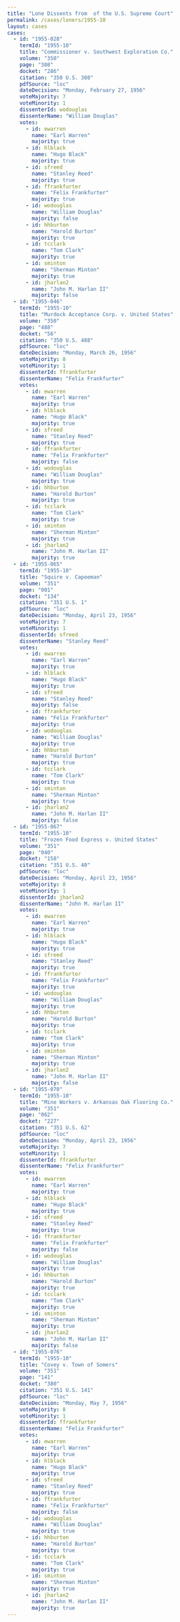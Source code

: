 ```yaml
---
title: "Lone Dissents from  of the U.S. Supreme Court"
permalink: /cases/loners/1955-10
layout: cases
cases:
  - id: "1955-028"
    termId: "1955-10"
    title: "Commissioner v. Southwest Exploration Co."
    volume: "350"
    page: "308"
    docket: "286"
    citation: "350 U.S. 308"
    pdfSource: "loc"
    dateDecision: "Monday, February 27, 1956"
    voteMajority: 7
    voteMinority: 1
    dissenterId: wodouglas
    dissenterName: "William Douglas"
    votes:
      - id: ewarren
        name: "Earl Warren"
        majority: true
      - id: hlblack
        name: "Hugo Black"
        majority: true
      - id: sfreed
        name: "Stanley Reed"
        majority: true
      - id: ffrankfurter
        name: "Felix Frankfurter"
        majority: true
      - id: wodouglas
        name: "William Douglas"
        majority: false
      - id: hhburton
        name: "Harold Burton"
        majority: true
      - id: tcclark
        name: "Tom Clark"
        majority: true
      - id: sminton
        name: "Sherman Minton"
        majority: true
      - id: jharlan2
        name: "John M. Harlan II"
        majority: false
  - id: "1955-046"
    termId: "1955-10"
    title: "Murdock Acceptance Corp. v. United States"
    volume: "350"
    page: "488"
    docket: "56"
    citation: "350 U.S. 488"
    pdfSource: "loc"
    dateDecision: "Monday, March 26, 1956"
    voteMajority: 8
    voteMinority: 1
    dissenterId: ffrankfurter
    dissenterName: "Felix Frankfurter"
    votes:
      - id: ewarren
        name: "Earl Warren"
        majority: true
      - id: hlblack
        name: "Hugo Black"
        majority: true
      - id: sfreed
        name: "Stanley Reed"
        majority: true
      - id: ffrankfurter
        name: "Felix Frankfurter"
        majority: false
      - id: wodouglas
        name: "William Douglas"
        majority: true
      - id: hhburton
        name: "Harold Burton"
        majority: true
      - id: tcclark
        name: "Tom Clark"
        majority: true
      - id: sminton
        name: "Sherman Minton"
        majority: true
      - id: jharlan2
        name: "John M. Harlan II"
        majority: true
  - id: "1955-065"
    termId: "1955-10"
    title: "Squire v. Capoeman"
    volume: "351"
    page: "001"
    docket: "134"
    citation: "351 U.S. 1"
    pdfSource: "loc"
    dateDecision: "Monday, April 23, 1956"
    voteMajority: 7
    voteMinority: 1
    dissenterId: sfreed
    dissenterName: "Stanley Reed"
    votes:
      - id: ewarren
        name: "Earl Warren"
        majority: true
      - id: hlblack
        name: "Hugo Black"
        majority: true
      - id: sfreed
        name: "Stanley Reed"
        majority: false
      - id: ffrankfurter
        name: "Felix Frankfurter"
        majority: true
      - id: wodouglas
        name: "William Douglas"
        majority: true
      - id: hhburton
        name: "Harold Burton"
        majority: true
      - id: tcclark
        name: "Tom Clark"
        majority: true
      - id: sminton
        name: "Sherman Minton"
        majority: true
      - id: jharlan2
        name: "John M. Harlan II"
        majority: false
  - id: "1955-067"
    termId: "1955-10"
    title: "Frozen Food Express v. United States"
    volume: "351"
    page: "040"
    docket: "158"
    citation: "351 U.S. 40"
    pdfSource: "loc"
    dateDecision: "Monday, April 23, 1956"
    voteMajority: 8
    voteMinority: 1
    dissenterId: jharlan2
    dissenterName: "John M. Harlan II"
    votes:
      - id: ewarren
        name: "Earl Warren"
        majority: true
      - id: hlblack
        name: "Hugo Black"
        majority: true
      - id: sfreed
        name: "Stanley Reed"
        majority: true
      - id: ffrankfurter
        name: "Felix Frankfurter"
        majority: true
      - id: wodouglas
        name: "William Douglas"
        majority: true
      - id: hhburton
        name: "Harold Burton"
        majority: true
      - id: tcclark
        name: "Tom Clark"
        majority: true
      - id: sminton
        name: "Sherman Minton"
        majority: true
      - id: jharlan2
        name: "John M. Harlan II"
        majority: false
  - id: "1955-070"
    termId: "1955-10"
    title: "Mine Workers v. Arkansas Oak Flooring Co."
    volume: "351"
    page: "062"
    docket: "227"
    citation: "351 U.S. 62"
    pdfSource: "loc"
    dateDecision: "Monday, April 23, 1956"
    voteMajority: 7
    voteMinority: 1
    dissenterId: ffrankfurter
    dissenterName: "Felix Frankfurter"
    votes:
      - id: ewarren
        name: "Earl Warren"
        majority: true
      - id: hlblack
        name: "Hugo Black"
        majority: true
      - id: sfreed
        name: "Stanley Reed"
        majority: true
      - id: ffrankfurter
        name: "Felix Frankfurter"
        majority: false
      - id: wodouglas
        name: "William Douglas"
        majority: true
      - id: hhburton
        name: "Harold Burton"
        majority: true
      - id: tcclark
        name: "Tom Clark"
        majority: true
      - id: sminton
        name: "Sherman Minton"
        majority: true
      - id: jharlan2
        name: "John M. Harlan II"
        majority: false
  - id: "1955-076"
    termId: "1955-10"
    title: "Covey v. Town of Somers"
    volume: "351"
    page: "141"
    docket: "380"
    citation: "351 U.S. 141"
    pdfSource: "loc"
    dateDecision: "Monday, May 7, 1956"
    voteMajority: 8
    voteMinority: 1
    dissenterId: ffrankfurter
    dissenterName: "Felix Frankfurter"
    votes:
      - id: ewarren
        name: "Earl Warren"
        majority: true
      - id: hlblack
        name: "Hugo Black"
        majority: true
      - id: sfreed
        name: "Stanley Reed"
        majority: true
      - id: ffrankfurter
        name: "Felix Frankfurter"
        majority: false
      - id: wodouglas
        name: "William Douglas"
        majority: true
      - id: hhburton
        name: "Harold Burton"
        majority: true
      - id: tcclark
        name: "Tom Clark"
        majority: true
      - id: sminton
        name: "Sherman Minton"
        majority: true
      - id: jharlan2
        name: "John M. Harlan II"
        majority: true
---
```

